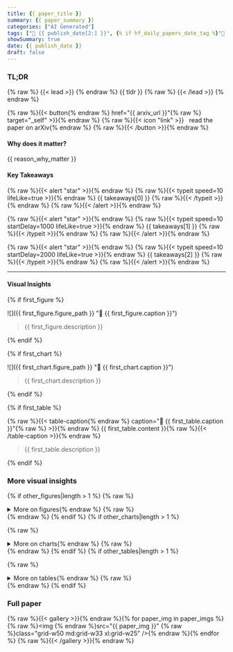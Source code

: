 ```yaml
---
title: {{ paper_title }}
summary: {{ paper_summary }}
categories: ["AI Generated"]
tags: ["🔖 {{ publish_date[2:] }}", {% if hf_daily_papers_date_tag %}"🤗 {{ hf_daily_papers_date_tag[2:] }}"{% endif %}]
showSummary: true
date: {{ publish_date }}
draft: false
---
```


### TL;DR

{% raw %}
{{< lead >}}
{% endraw %}
{{ tldr }}
{% raw %}
{{< /lead >}}
{% endraw %}

{% raw %}{{< button{% endraw %} href="{{ arxiv_url }}"{% raw %} target="_self" >}}{% endraw %}
{% raw %}{{< icon "link" >}} &nbsp; read the paper on arXiv{% endraw %}
{% raw %}{{< /button >}}{% endraw %}

#### Why does it matter?
{{ reason_why_matter }}
#### Key Takeaways

{% raw %}{{< alert "star" >}}{% endraw %}
{% raw %}{{< typeit speed=10 lifeLike=true >}}{% endraw %} {{ takeaways[0] }} {% raw %}{{< /typeit >}}{% endraw %}
{% raw %}{{< /alert >}}{% endraw %}

{% raw %}{{< alert "star" >}}{% endraw %}
{% raw %}{{< typeit speed=10 startDelay=1000 lifeLike=true >}}{% endraw %} {{ takeaways[1] }} {% raw %}{{< /typeit >}}{% endraw %}
{% raw %}{{< /alert >}}{% endraw %}

{% raw %}{{< alert "star" >}}{% endraw %}
{% raw %}{{< typeit speed=10 startDelay=2000 lifeLike=true >}}{% endraw %} {{ takeaways[2] }} {% raw %}{{< /typeit >}}{% endraw %}
{% raw %}{{< /alert >}}{% endraw %}

------
#### Visual Insights

{% if first_figure %}

![]({{ first_figure.figure_path }} "🔼 {{ first_figure.caption }}")

> {{ first_figure.description }}

{% endif %}

{% if first_chart %}

![]({{ first_chart.figure_path }} "🔼 {{ first_chart.caption }}")

> {{ first_chart.description }}

{% endif %}

{% if first_table %}

{% raw %}{{< table-caption{% endraw %} caption="🔽 {{ first_table.caption }}"{% raw %} >}}{% endraw %}
{{ first_table.content }}{% raw %}{{< /table-caption >}}{% endraw %}

> {{ first_table.description }}

{% endif %}

### More visual insights
{% if other_figures|length > 1 %}
{% raw %}<details>{% endraw %}
{% raw %}<summary>More on figures{% endraw %}
{% raw %}</summary>{% endraw %}

{% for figure in other_figures %}
![]({{ figure.figure_path }} "🔼 {{ figure.caption }}")

> {{ figure.description }}

{% endfor %}
{% raw %}</details>{% endraw %}
{% endif %}
{% if other_charts|length > 1 %}

{% raw %}<details>{% endraw %}
{% raw %}<summary>More on charts{% endraw %}
{% raw %}</summary>{% endraw %}

{% for chart in other_charts %}
![]({{ chart.figure_path }} "🔼 {{ chart.caption }}")

> {{ chart.description }}

{% endfor %}
{% raw %}</details>{% endraw %}
{% endif %}
{% if other_tables|length > 1 %}

{% raw %}<details>{% endraw %}
{% raw %}<summary>More on tables{% endraw %}
{% raw %}</summary>{% endraw %}

{% for table in other_tables %}
{% raw %}{{< table-caption{% endraw %} caption="🔽 {{ table.caption }}"{% raw %} >}}{% endraw %}
{{ table.content }}{% raw %}{{< /table-caption >}}{% endraw %}

> {{ table.description }}

{% endfor %}
{% raw %}</details>{% endraw %}
{% endif %}

### Full paper

{% raw %}{{< gallery >}}{% endraw %}{% for paper_img in paper_imgs %}
{% raw %}<img {% endraw %}src="{{ paper_img }}" {% raw %}class="grid-w50 md:grid-w33 xl:grid-w25" />{% endraw %}{% endfor %}
{% raw %}{{< /gallery >}}{% endraw %}
